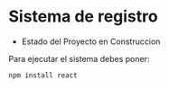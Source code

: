 <h1> Sistema de registro</h1>

- Estado del Proyecto en Construccion

Para ejecutar el sistema debes poner:

```npm install react```
